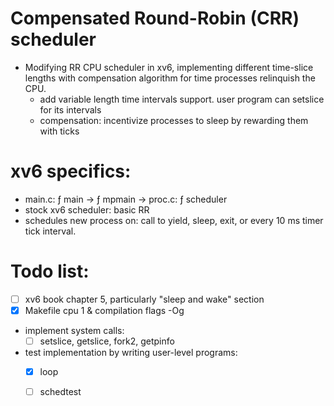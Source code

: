 # Compensated Round-Robin (CRR) scheduler
- Modifying RR CPU scheduler in xv6, implementing different time-slice lengths with compensation algorithm for time processes relinquish the CPU.
  - add variable length time intervals support. user program can setslice for its intervals
  - compensation: incentivize processes to sleep by rewarding them with ticks

# xv6 specifics: 
- main.c: ƒ main → ƒ mpmain → proc.c: ƒ scheduler
- stock xv6 scheduler: basic RR
- schedules new process on: call to yield, sleep, exit, or every 10 ms timer tick
interval.

# Todo list:
- [ ] xv6 book chapter 5, particularly "sleep and wake" section
- [x] Makefile cpu 1 & compilation flags -Og
- implement system calls: 
  - [ ] setslice, getslice, fork2, getpinfo
- test implementation by writing user-level programs: 
  - [x] loop
  - [ ] schedtest


